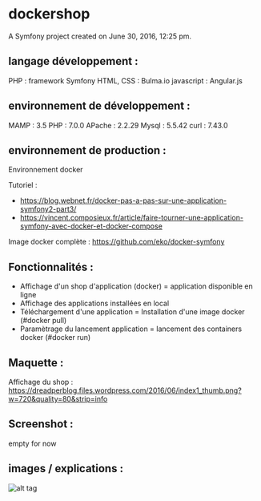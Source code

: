 dockershop
==========
A Symfony project created on June 30, 2016, 12:25 pm.

## langage développement :

PHP : framework Symfony
HTML, CSS : Bulma.io
javascript : Angular.js

## environnement de développement :

MAMP : 3.5
PHP :  7.0.0
APache : 2.2.29
Mysql : 5.5.42
curl : 7.43.0

## environnement de production : 

Environnement docker

Tutoriel  : 
- https://blog.webnet.fr/docker-pas-a-pas-sur-une-application-symfony2-part3/
- https://vincent.composieux.fr/article/faire-tourner-une-application-symfony-avec-docker-et-docker-compose

Image docker complète : https://github.com/eko/docker-symfony

## Fonctionnalités :

- Affichage d'un shop d'application (docker) = application disponible en ligne
- Affichage des applications installées en local
- Téléchargement d'une application = Installation d'une image docker (#docker pull)
- Paramètrage du lancement application = lancement des containers docker (#docker run)

## Maquette :

Affichage du shop :
https://dreadperblog.files.wordpress.com/2016/06/index1_thumb.png?w=720&quality=80&strip=info


## Screenshot :

empty for now

## images / explications :

![alt tag](https://raw.githubusercontent.com/Draed/dockershop/master/explain_images/explainshop.png)

